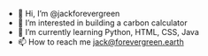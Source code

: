 - 👋 Hi, I’m @jackforevergreen
- 👀 I’m interested in building a carbon calculator 
- 🌱 I’m currently learning Python, HTML, CSS, Java
- 📫 How to reach me jack@forevergreen.earth
<!---
jackforevergreen/jackforevergreen is a ✨ special ✨ repository because its `README.md` (this file) appears on your GitHub profile.
You can click the Preview link to take a look at your changes.
--->
